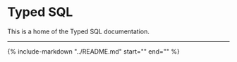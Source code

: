 # Typed SQL

This is a home of the Typed SQL documentation.

---

{%
   include-markdown "../README.md"
   start="<!--mkdocs-intro-start-->"
   end="<!--mkdocs-intro-end-->"
%}
